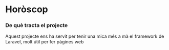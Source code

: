 <h1> Horòscop </h1>
<h3> De què tracta el projecte </h3>


<div class="explicació">
            <p class="pex">Aquest projecte ens ha servit per tenir una mica més a mà el framework de Laravel, molt útil per fer pàgines web</p>
   </div>
